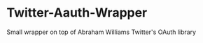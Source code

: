 Twitter-Aauth-Wrapper
=====================

Small wrapper on top of Abraham Williams Twitter's OAuth library
